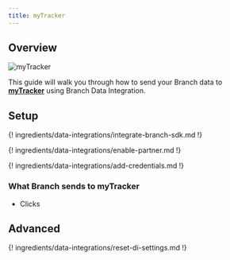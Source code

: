 ```yaml
---
title: myTracker
---
```

## Overview

![myTracker](https://cdn.branch.io/branch-assets/ad-partner-manager//tracker__logo-1566609467134.png)

This guide will walk you through how to send your Branch data to **[myTracker](https://tracker.my.com/promo)** using Branch Data Integration.



## Setup

{! ingredients/data-integrations/integrate-branch-sdk.md !}

{! ingredients/data-integrations/enable-partner.md !}

{! ingredients/data-integrations/add-credentials.md !}

### What Branch sends to myTracker

* Clicks

## Advanced

{! ingredients/data-integrations/reset-di-settings.md !}
